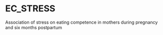 # EC_STRESS
Association of stress on eating competence in mothers during pregnancy and six months postpartum

